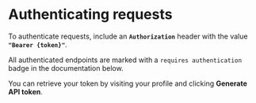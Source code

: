 # Authenticating requests

To authenticate requests, include an **`Authorization`** header with the value **`"Bearer {token}"`**.

All authenticated endpoints are marked with a `requires authentication` badge in the documentation below.

You can retrieve your token by visiting your profile and clicking <b>Generate API token</b>.
